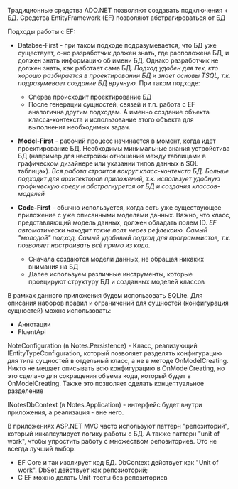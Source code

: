 ﻿Традиционные средства ADO.NET позволяют создавать подключения к БД.
Средства EntityFramework (EF) позволяют абстрагироваться от БД

Подходы работы с EF:
- Databse-First - при таком подходе подразумевается, что БД уже существует, с-но разработчик должен знать, где расположена БД, и должен знать информацию об имени БД. Однако разработчик не должен знать, как работает сама БД. _Подход удобен для тех, кто хорошо разбирается в проектировании БД и знает основы TSQL, т.к. подразумевает создание БД вручную._ При таком подходе:
  - Сперва происходит проектирование БД
  - После генерации сущностей, связей и т.п. работа с EF аналогична другим подходам. А именно создание объекта класса-контекста и использование этого объекта для выполнения необходимых задач. 

- **Model-First** - рабочий процесс начинается в момент, когда идет проектирование БД. Необходимы минимальные знания устройстива БД (например для настройки отношений между таблицами в графическом дизайнере или указании типов данных в SQL таблицах). _Вся работа строится вокруг класс-контекста БД. Больше подходит для архитекторов приложений, т.к. использует удобную графическую среду и абстрагиурется от БД и создания классов-моделей_  

- **Code-First** - обычно используется, когда есть уже существующее приложение с уже описанными моделями данных. Важно, что класс, представляющий модель данных, должен обладать полем ID. _EF автоматически находит такие поля через рефлексию. Самый "молодой" подход. Самый удобнвый подход для программистов, т.к. позволяет настраивать всё прямо из кода._
  - Сначала создаются модели данных, не обращая никаких внимания на БД
  - Далее используем различные инструменты, которые проецируют структуру БД и созданных моделей классов

В рамках данного приложения будем использовать SQLite.
Для описания наборов правил и ограничений для сущностей (конфигурация сущностей) можно использовать:
- Аннотации
- FluentApi

NoteConfiguration (в Notes.Persistence) - Класс, реализующий IEntityTypeConfiguration<T>, который позволяет разделять конфигурацию для типа сущностей в
отдельный класс, а не в методе OnModelCreating.
Никто не мешает описывать всю конфигурацию в OnModelCreating, но это сделано для сокращения объема кода, который
будет в OnModelCreating. Также это позволяет сделать концептуальное разделение

INotesDbContext (в Notes.Application) - интерфейс будет внутри приложения, а реализация - вне него. 

В приложениях ASP.NET MVC часто используют паттерн "репозиторий", который инкапсулирует логику работы с БД. А также паттерн "unit of work", чтобы упростить работу с множеством репозиториев.
Это не всегда лучший выбор:
- EF Core и так изолирует код БД. DbContext действует как "Unit of work". DbSet действует как репозиоторий;
- С EF можно делать Unit-тесты без репозиториев


